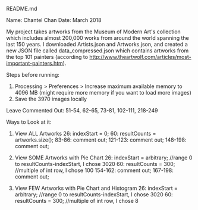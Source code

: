 README.md

Name: Chantel Chan
 Date: March 2018

 My project takes artworks from the Museum of Modern Art's collection
 which includes almost 200,000 works from around the world spanning the last 150 years.
 I downloaded Artists.json and Artworks.json, and created a new JSON file called
 data_compressed.json which contains artworks from the top 101 painters (according to
 http://www.theartwolf.com/articles/most-important-painters.htm).

 Steps before running:
 1. Processing > Preferences > Increase maximum available memory to 4096 MB
 (might require more memory if you want to load more images)
 2. Save the 3970 images locally

 Leave Commented Out: 51-54, 62-65, 73-81, 102-111, 218-249

 Ways to Look at it:
1. View ALL Artworks
  26: indexStart = 0;
  60: resultCounts = artworks.size();
  83-86: comment out;
  121-123: comment out;
  148-198: comment out;

2. View SOME Artworks with Pie Chart
  26: indexStart = arbitrary; //range 0 to resultCounts-indexStart, I chose 3020
  60: resultCounts = 300; //multiple of int row, I chose 100
  154-162: comment out;
  167-198: comment out;

3. View FEW Artworks with Pie Chart and Histogram
  26: indexStart = arbitrary; //range 0 to resultCounts-indexStart, I chose 3020
  60: resultCounts = 300; //multiple of int row, I chose 8
